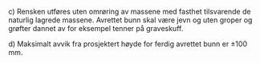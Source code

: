 c) Rensken utføres uten omrøring av massene med fasthet tilsvarende de naturlig lagrede massene. Avrettet bunn skal være jevn og uten groper og grøfter dannet av for eksempel tenner på graveskuff.

d) Maksimalt avvik fra prosjektert høyde for ferdig avrettet bunn er ±100 mm.

